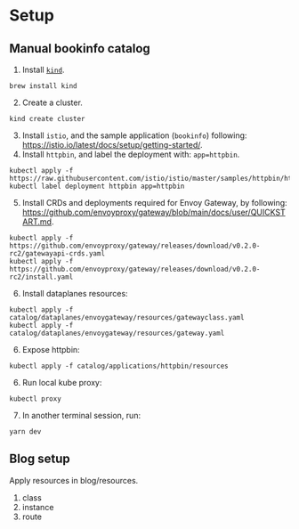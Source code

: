 # Setup

## Manual bookinfo catalog

1. Install [`kind`](https://kind.sigs.k8s.io/).

```console
brew install kind
```

2. Create a cluster.

```console
kind create cluster
```

3. Install `istio`, and the sample application (`bookinfo`) following: https://istio.io/latest/docs/setup/getting-started/.
4. Install `httpbin`, and label the deployment with: `app=httpbin`.

```console
kubectl apply -f https://raw.githubusercontent.com/istio/istio/master/samples/httpbin/httpbin.yaml
kubectl label deployment httpbin app=httpbin
```
5. Install CRDs and deployments required for Envoy Gateway, by following: https://github.com/envoyproxy/gateway/blob/main/docs/user/QUICKSTART.md.

```console
kubectl apply -f https://github.com/envoyproxy/gateway/releases/download/v0.2.0-rc2/gatewayapi-crds.yaml
kubectl apply -f https://github.com/envoyproxy/gateway/releases/download/v0.2.0-rc2/install.yaml
```

6. Install dataplanes resources:

```
kubectl apply -f catalog/dataplanes/envoygateway/resources/gatewayclass.yaml
kubectl apply -f catalog/dataplanes/envoygateway/resources/gateway.yaml
```

6. Expose httpbin:

```
kubectl apply -f catalog/applications/httpbin/resources
```

6. Run local kube proxy:

```console
kubectl proxy
```

7. In another terminal session, run:

```console
yarn dev
```


## Blog setup

Apply resources in blog/resources.

1. class
2. instance
3. route
